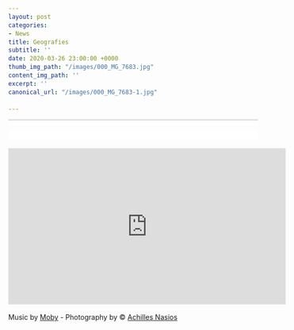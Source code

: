 ```yaml
---
layout: post
categories:
- News
title: Geografies
subtitle: ''
date: 2020-03-26 23:00:00 +0000
thumb_img_path: "/images/000_MG_7683.jpg"
content_img_path: ''
excerpt: ''
canonical_url: "/images/000_MG_7683-1.jpg"

---
```

![](/images/bwok-2.jpg)

<iframe width="560" height="315" src="https://www.youtube.com/embed/xLUq_nsElWI" frameborder="0" allow="accelerometer; autoplay; encrypted-media; gyroscope; picture-in-picture" allowfullscreen></iframe>

Music by <a href="https://www.youtube.com/user/MobyStuff" target="blank">Moby</a> - Photography by © <a href="https://anikon.org/" target="blank">Achilles Nasios</a>